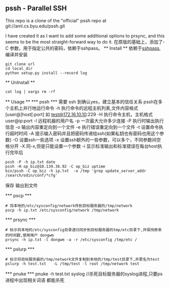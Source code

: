 pssh - Parallel SSH
-------------------

This repo is a clone of the "official" pssh repo at git://aml.cs.byu.edu/pssh.git

I have created it as I want to add some additional options to prsync, and this
seems to be the most straight-forward way to do it.
在原版的基础上，添加了-C 参数，用于指定公共的密码，依赖于sshpass。
** Install **
依赖于[sshpass](http://sourceforge.net/projects/sshpass/), 编译并安装
```
git clone url
cd local_dir
python setup.py install --record log
```
** UnInstall **
```
cat log | xargs rm -rf

```
** Usage **
*** pssh ***
需要 ssh 到确认yes，建立基本的信任关系
pssh在多个主机上并行地运行命令
-h 执行命令的远程主机列表,文件内容格式[user@]host[:port]
如 test@172.16.10.10:229
-H 执行命令主机，主机格式 user@ip:port
-l 远程机器的用户名
-p 一次最大允许多少连接
-P 执行时输出执行信息
-o 输出内容重定向到一个文件
-e 执行错误重定向到一个文件
-t 设置命令执行超时时间
-A 提示输入密码并且把密码传递给ssh(如果私钥也有密码也用这个参数)
-O 设置ssh一些选项
-x 设置ssh额外的一些参数，可以多个，不同参数间空格分开
-X 同-x,但是只能设置一个参数
-i 显示标准输出和标准错误在每台host执行完毕后


```
pssh -P -h ip.txt date
pssh -H op_biz@10.139.36.92 -C op_biz uptime
bin/pssh -C op_biz -h ip.txt  -o /tmp 'grep update_server_addr /search/odin/conf/*cfg'
```
保存 输出到文件

*** pscp ***

```
# 将本地的/etc/sysconfig/network传到目标服务器的/tmp/network
pscp -h ip.txt /etc/sysconfig/network /tmp/network
```
*** prsync ***
```
# 标示将本地的/etc/sysconfig目录递归同步到目标服务器的tmp/etc目录下,并保持原来的时间戳,使用用户 dongwm
prsync -h ip.txt -l dongwm -a -r /etc/sysconfig /tmp/etc /
```
*** pslurp ***
```
# 标示将目标服务器的/tmp/network文件复制到本地的/tmp/test目录下,并更名为test
pslurp -h test.txt   -L /tmp/test -l root /tmp/network test 
```
*** pnuke ***
pnuke -h test.txt   syslog //杀死目标服务器的syslog进程,只要ps进程中出现相关词语 都能杀死